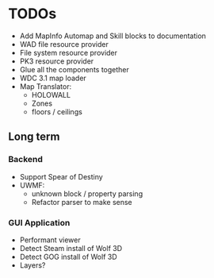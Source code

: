 # TODOs

- Add MapInfo Automap and Skill blocks to documentation
- WAD file resource provider
- File system resource provider
- PK3 resource provider
- Glue all the components together
- WDC 3.1 map loader
- Map Translator:
    - HOLOWALL
    - Zones
    - floors / ceilings

## Long term

### Backend

- Support Spear of Destiny
- UWMF:
    - unknown block / property parsing
    - Refactor parser to make sense

### GUI Application

- Performant viewer
- Detect Steam install of Wolf 3D
- Detect GOG install of Wolf 3D
- Layers?

